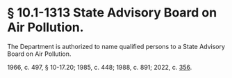 # § 10.1-1313 State Advisory Board on Air Pollution.

<p>The Department is authorized to name qualified persons to a State Advisory Board on Air Pollution.</p><p>1966, c. 497, § 10-17.20; 1985, c. 448; 1988, c. 891; 2022, c. <a href='http://lis.virginia.gov/cgi-bin/legp604.exe?221+ful+CHAP0356'>356</a>.</p>
